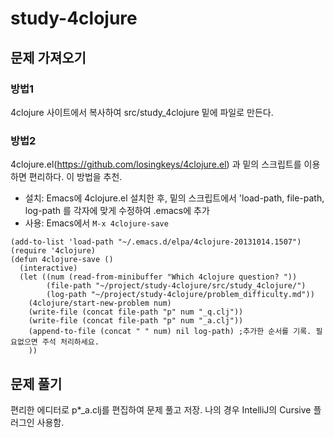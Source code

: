 # study-4clojure

## 문제 가져오기
### 방법1
4clojure 사이트에서 복사하여 src/study_4clojure 밑에 파일로 만든다.

### 방법2
4clojure.el(https://github.com/losingkeys/4clojure.el) 과 밑의 스크립트를 이용하면 편리하다. 이 방법을 추천.
- 설치: Emacs에 4clojure.el 설치한 후, 밑의 스크립트에서 'load-path, file-path, log-path 를 각자에 맞게 수정하여 .emacs에 추가
- 사용: Emacs에서 `M-x 4clojure-save`
```
(add-to-list 'load-path "~/.emacs.d/elpa/4clojure-20131014.1507")
(require '4clojure)
(defun 4clojure-save ()
  (interactive)
  (let ((num (read-from-minibuffer "Which 4clojure question? "))
        (file-path "~/project/study-4clojure/src/study_4clojure/")
		(log-path "~/project/study-4clojure/problem_difficulty.md"))
    (4clojure/start-new-problem num)
    (write-file (concat file-path "p" num "_q.clj"))
    (write-file (concat file-path "p" num "_a.clj"))
    (append-to-file (concat " " num) nil log-path) ;추가한 순서를 기록. 필요없으면 주석 처리하세요.
    ))
```

## 문제 풀기
편리한 에디터로 p*_a.clj를 편집하여 문제 풀고 저장. 나의 경우 IntelliJ의 Cursive 플러그인 사용함.